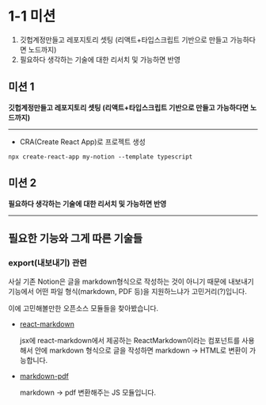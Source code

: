 # 1-1 미션

1. 깃헙계정만들고 레포지토리 셋팅 (리액트+타입스크립트 기반으로 만들고 가능하다면 노드까지)
2. 필요하다 생각하는 기술에 대한 리서치 및 가능하면 반영

## 미션 1

**깃헙계정만들고 레포지토리 셋팅 (리액트+타입스크립트 기반으로 만들고 가능하다면 노드까지)**

---

- CRA(Create React App)로 프로젝트 생성

```
npx create-react-app my-notion --template typescript
```

## 미션 2

**필요하다 생각하는 기술에 대한 리서치 및 가능하면 반영**

---

## 필요한 기능와 그게 따른 기술들

### export(내보내기) 관련

사실 기존 Notion은 글을 markdown형식으로 작성하는 것이 아니기 때문에 내보내기 기능에서 어떤 파일 형식(markdown, PDF 등)을 지원하느냐가 고민거리(?)입니다.

이에 고민해볼만한 오픈소스 모듈들을 찾아봤습니다.

- [react-markdown](https://github.com/remarkjs/react-markdown)

  jsx에 react-markdown에서 제공하는 ReactMarkdown이라는 컴포넌트를 사용해서 안에 markdown 형식으로 글을 작성하면 markdown -> HTML로 변환이 가능합니다.

- [markdown-pdf](https://github.com/alanshaw/markdown-pdf)

  markdown -> pdf 변환해주는 JS 모듈입니다.
